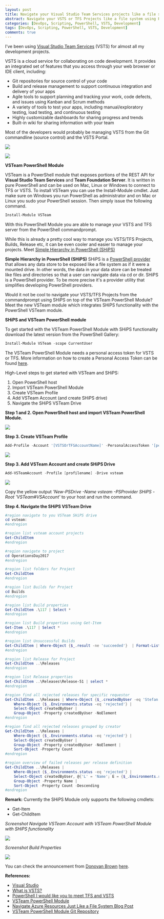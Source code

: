 ```yaml
---
layout: post
title: Navigate your Visual Studio Team Services projects like a file system
abstract: Navigate your VSTS or TFS Projects like a file system using PowerShell VSTeam and SHiPS module.
categories: [DevOps, Scripting, PowerShell, VSTS, Development]
tags: [DevOps, Scripting, PowerShell, VSTS, Development]
comments: true
---
```


I've been using <a href="https://www.visualstudio.com/team-services/" target="_blank">Visual Studio Team Services</a> (VSTS) for almost all my development projects.

VSTS is a cloud service for collaborating on code development. It provides an integrated set of features that you access through your web browser or IDE client, including: 

* Git repositories for source control of your code 
* Build and release management to support continuous integration and delivery of your apps 
* Agile tools to support planning and tracking your work, code defects, and issues using Kanban and Scrum methods 
* A variety of tools to test your apps, including manual/exploratory testing, load testing, and continuous testing 
* Highly customizable dashboards for sharing progress and trends 
* Built-in wiki for sharing information with your team 

Most of the developers would probably be managing VSTS from the Git commandline (source control) and the VSTS Portal.

![](/assets/vstsproject.png)

![](/assets/vstsbuildrelease.png)

**VSTeam PowerShell Module**

VSTeam is a PowerShell module that exposes portions of the REST API for **Visual Studio Team Services** and **Team Foundation Server**.
It is written in pure PowerShell and can be used on Mac, Linux or Windows to connect to TFS or VSTS.  To install VSTeam you can use the Install-Module cmdlet.  Just make sure on Windows you run PowerShell as administrator and on Mac or Linux you sudo your PowerShell session.  Then simply issue the following command. 

```powershell
Install-Module VSTeam
```
With this PowerShell Module you are able to manage your VSTS and TFS server from the PowerShell commandprompt.

While this is already a pretty cool way to manage you VSTS/TFS Projects, Builds, Release etc, it can be even cooler and easier to manage your projects. Meet <a href="https://blogs.msdn.microsoft.com/powershell/2017/10/19/navigate-azure-resources-just-like-a-file-system/" target="_blank">Simple Hierarchy in PowerShell (SHiPS)</a>

**Simple Hierarchy in PowerShell (SHiPS)**
SHiPS is a <a href="https://msdn.microsoft.com/en-us/powershell/reference/5.1/microsoft.powershell.core/about/about_providers" target="_blank">PowerShell provider</a> that allows any data store to be exposed like a file system as if it were a mounted drive. In other words, the data in your data store can be treated like files and directories so that a user can navigate data via cd or dir. SHiPS is a PowerShell provider. To be more precise it's a provider utility that simplifies developing PowerShell providers.

Would it not be cool to navigate your VSTS/TFS Projects from the commandprompt using SHiPS on top of the VSTeam PowerShell Module?
Meet the new VSTeam module which integrates SHiPS functionality with the PowerShell VSTeam module.

**SHiPS and VSTeam PowerShell module**

To get started with the VSTeam PowerShell Module with SHiPS functionality download the latest version from the PowerShell Gallery:

```powershell
Install-Module VSTeam -scope CurrentUser
```

The VSTeam PowerShell Module needs a personal access token for VSTS or TFS. More information on how to create a Personal Access Token can be found <a href="https://docs.microsoft.com/en-us/vsts/accounts/use-personal-access-tokens-to-authenticate" target="_blank">here</a>.

High-Level steps to get started with VSTeam and SHiPS:
1. Open PowerShell host
2. Import VSTeam PowerShell Module
2. Create VSTeam Profile
3. Add VSTeam Account (and create SHiPS drive)
4. Navigate the SHiPS VSTeam Drive


**Step 1 and 2. Open PowerShell host and import VSTeam PowerShell Module.**

![](/assets/importvsteammodule.png)

**Step 3. Create VSTeam Profile**
```powershell
Add-Profile -Account '[VSTSOrTFSAccountName]' -PersonalAccessToken '[personalaccesstoken]' -Name '[ProfileName]'
```

![](/assets/addprofile.png)


**Step 3. Add VSTeam Account and create SHiPS Drive**

```powershell
Add-VSTeamAccount -Profile [profilename] -Drive vsteam
```
![](/assets/addvsteamaccount.png)

Copy the yellow output *'New-PSDrive -Name vsteam -PSProvider SHiPS -Root 'VSTeam#VSAccount'* to your host and run the command.


**Step 4. Navigate the SHiPS VSTeam Drive**

```powershell
#region navigate to you VSTeam SHiPS drive
cd vsteam:
#endregion

#region list vsteam account projects
Get-ChildItem
#endregion

#region navigate to project
cd OperationsDay2017
#endregion

#region list folders for Project
Get-ChildItem
#endregion

#region list Builds for Project
cd Builds
#endregion

#region list Build properties
Get-ChildItem .\117 | Select *
#endregion

#region list Build properties using Get-Item
Get-Item .\117 | Select *
#endregion

#region list Unsuccessful Builds 
Get-ChildItem | Where-Object {$_.result -ne 'succeeded'}  | Format-List *
#endregion

#region list Release for Project
Get-ChildItem ..\Releases
#endregion

#region list Release properties
Get-ChildItem ..\Releases\Release-51 | select *
#endregion

#region find all rejected releases for specific requestor
Get-ChildItem ..\Releases | Where-Object {$_.createdByUser -eq 'Stefan Stranger'} | 
    Where-Object {$_.Environments.status -eq 'rejected'} |
    Select-Object createdByUser |
    Group-Object -Property createdByUser -NoElement
#endregion

#region find all rejected releases grouped by creator
Get-ChildItem ..\Releases |  
    Where-Object {$_.Environments.status -eq 'rejected'} |
    Select-Object createdByUser |
    Group-Object -Property createdByUser -NoElement |
    Sort-Object -Property Count
#endregion

#region overview of failed releases per release definition
Get-ChildItem ..\Releases |
    Where-Object {$_.Environments.status -eq 'rejected'} |
    Select-Object createdByUser, @{'L' = 'Name'; E = {$_.Environments.releasedefinition.name[0]}} |
    Group-Object -Property Name |
    Sort-Object -Property Count -Descending
#endregion
```

**Remark:**
Currently the SHiPS Module only supports the following cmdlets:
* Get-Item
* Get-ChildItem


*Screenshot Navigate VSTeam Account with VSTeam PowerShell Module with SHiPS functionality*

![](/assets/navigate.png)

*Screenshot Build Properties*

![](/assets/buildproperties.png)

You can check the announcement from <a href="https://twitter.com/DonovanBrown" target="_blank">Donovan Brown</a> <a href="https://twitter.com/DonovanBrown/status/938653471204659200" target="_blank">here</a>.



**References:**
- <a href="https://www.visualstudio.com/team-services/" target="_blank">Visual Studio</a>
- <a href="https://docs.microsoft.com/en-us/vsts/user-guide/what-is-vsts" target="_blank">What is VSTS?</a>
- <a href="www.donovanbrown.com/post/PowerShell-I-would-like-you-to-meet-TFS-and-VSTS" target="_blank">PowerShell I would like you to meet TFS and VSTS</a> 
- <a href="https://www.powershellgallery.com/packages/VSTeam" target="_blank">VSTeam PowerShell Module</a>
- <a href="https://blogs.msdn.microsoft.com/powershell/2017/10/19/navigate-azure-resources-just-like-a-file-system/" target="_blank">Navigate Azure Resources Just Like a File System Blog Post</a>
- <a href="https://github.com/DarqueWarrior/vsteam" target="_blank">VSTeam PowerShell Module Git Repository</a>